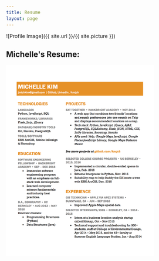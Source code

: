 ```yaml
---
title: Resume
layout: page
---
```

![Profile Image]({{ site.url }}/{{ site.picture }})

## Michelle's Resume:

<img src="./assets/resume.jpg" width="80%">
